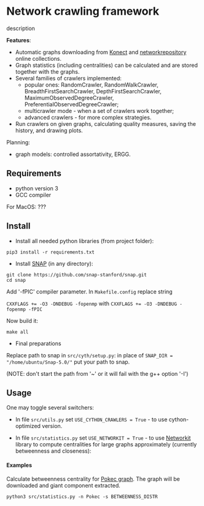 # Network crawling framework

description

**Features**:
* Automatic graphs downloading from [Konect](http://konect.uni-koblenz.de/networks/) and 
[networkrepository](http://networkrepository.com/) online collections.
* Graph statistics (including centralities) can be calculated and are stored together with the
 graphs.
* Several families of crawlers implemented:
  * popular ones: RandomCrawler, RandomWalkCrawler, BreadthFirstSearchCrawler, 
  DepthFirstSearchCrawler, MaximumObservedDegreeCrawler, PreferentialObservedDegreeCrawler;
  * multicrawler mode - when a set of crawlers work together;
  * advanced crawlers - for more complex strategies.
* Run crawlers on given graphs, calculating quality measures, saving the history, and drawing 
plots.

Planning:
* graph models: controlled assortativity, ERGG.

## Requirements

* python version 3
* GCC compiler

For MacOS: ??? 

## Install

* Install all needed python libraries (from project folder):
```
pip3 install -r requirements.txt
```
* Install [SNAP](https://snap.stanford.edu/snap/index.html) (in any directory):

```
git clone https://github.com/snap-stanford/snap.git
cd snap
```

Add '-fPIC' compiler parameter. In `Makefile.config` replace string

`CXXFLAGS += -O3 -DNDEBUG -fopenmp` 
with
`CXXFLAGS += -O3 -DNDEBUG -fopenmp -fPIC`

Now build it:
```
make all
```

* Final preparations 

Replace path to snap in `src/cyth/setup.py`:
in place of `SNAP_DIR = "/home/ubuntu/Snap-5.0/"` put your path to snap.

(NOTE: don't start the path from '~' or it will fail with the g++ option '-I')

## Usage

One may toggle several switchers:

* In file `src/utils.py` set `USE_CYTHON_CRAWLERS = True` -
to use cython-optimized version.

* In file `src/statistics.py` set `USE_NETWORKIT = True` - 
to use [Networkit](https://networkit.github.io/) library to compute centralities for large graphs
approximately (currently betweenness and closeness):


#### Examples

Calculate betweenness centrality for [Pokec graph](
http://konect.uni-koblenz.de/networks/soc-pokec-relationships). The graph will be downloaded and 
giant component extracted.
```
python3 src/statistics.py -n Pokec -s BETWEENNESS_DISTR
```
